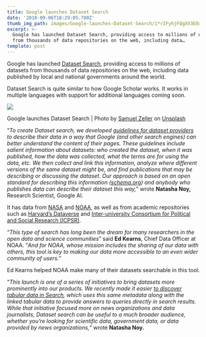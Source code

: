```yaml
---
title: Google launches Dataset Search
date: '2018-09-06T18:29:05.780Z'
thumb_img_path: images/Google-launches-Dataset-Search/1*rIFyhjFQgXV3EOxFXNflhg.jpeg
excerpt: >-
  Google has launched Dataset Search, providing access to millions of datasets
  from thousands of data repositories on the web, including data…
template: post
---
```

Google has launched [Dataset Search](http://g.co/datasetsearch), providing access to millions of datasets from thousands of data repositories on the web, including data published by local and national governments around the world.

Dataset Search is quite similar to how Google Scholar works. It works in multiple languages with support for additional languages coming soon.

![](/images/Google-launches-Dataset-Search/1*rIFyhjFQgXV3EOxFXNflhg.jpeg)

<figcaption>Google launches Dataset Search | Photo by <a href="https://unsplash.com/photos/JuFcQxgCXwA?utm_source=unsplash&amp;utm_medium=referral&amp;utm_content=creditCopyText" data-href="https://unsplash.com/photos/JuFcQxgCXwA?utm_source=unsplash&amp;utm_medium=referral&amp;utm_content=creditCopyText" class="markup--anchor markup--figure-anchor" rel="noopener" target="_blank">Samuel Zeller</a> on&nbsp;<a href="https://unsplash.com/search/photos/data?utm_source=unsplash&amp;utm_medium=referral&amp;utm_content=creditCopyText" data-href="https://unsplash.com/search/photos/data?utm_source=unsplash&amp;utm_medium=referral&amp;utm_content=creditCopyText" class="markup--anchor markup--figure-anchor" rel="noopener" target="_blank">Unsplash</a></figcaption>

“*To create Dataset search, we developed* [*guidelines for dataset providers*](https://developers.google.com/search/docs/data-types/dataset) *to describe their data in a way that Google (and other search engines) can better understand the content of their pages. These guidelines include salient information about datasets: who created the dataset, when it was published, how the data was collected, what the terms are for using the data, etc. We then collect and link this information, analyze where different versions of the same dataset might be, and find publications that may be describing or discussing the dataset. Our approach is based on an open standard for describing this information (*[*schema.org*](https://schema.org/)*) and anybody who publishes data can describe their dataset this way,*” wrote **Natasha Noy,** Research Scientist, Google AI.

It has data from [NASA](http://nasa.gov/) and [NOAA](http://noaa.gov/), as well as from academic repositories such as [Harvard’s Dataverse](http://dataverse.harvard.edu/) and [Inter-university Consortium for Political and Social Research (ICPSR)](http://www.icpsr.umich.edu/).

“*This type of search has long been the dream for many researchers in the open data and science communities*” said **Ed Kearns**, Chief Data Officer at NOAA. “*And for NOAA, whose mission includes the sharing of our data with others, this tool is key to making our data more accessible to an even wider community of users.*”

Ed Kearns helped NOAA make many of their datasets searchable in this tool.

“*This launch is one of a series of initiatives to bring datasets more prominently into our products. We recently made it easier* [*to discover tabular data in Search*](https://blog.google/outreach-initiatives/google-news-initiative/making-it-easier-discover-data-search/)*, which uses this same metadata along with the linked tabular data to provide answers to queries directly in search results. While that initiative focused more on news organizations and data journalists, Dataset search can be useful to a much broader audience, whether you’re looking for scientific data, government data, or data provided by news organizations,*” wrote **Natasha Noy.**
